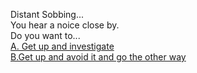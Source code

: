 Distant Sobbing...  
You hear a noice close by.   
  Do you want to...  
  [A. Get up and investigate](../noise-nearby/little-girl.md)   
  [B.Get up and avoid it and go the other way](../Hallway/hallway.md)
